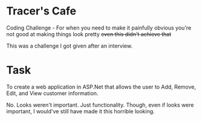 # Tracer's Cafe
Coding Challenge - For when you need to make it painfully obvious you're not good at making things look pretty ~~even this didn't achieve that~~

This was a challenge I got given after an interview.

# Task
To create a web application in ASP.Net that allows the user to Add, Remove, Edit, and View customer information.

No. Looks weren't important. Just functionality. Though, even if looks were important, I would've still have made it this horrible looking.
